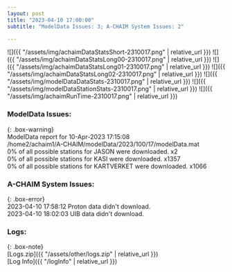 ```yaml
---
layout: post
title: "2023-04-10 17:00:00"
subtitle: "ModelData Issues: 3; A-CHAIM System Issues: 2"

---
```


![]({{ "/assets/img/achaimDataStatsShort-2310017.png" | relative_url }})
![]({{ "/assets/img/achaimDataStatsLong00-2310017.png" | relative_url }})
![]({{ "/assets/img/achaimDataStatsLong01-2310017.png" | relative_url }})
![]({{ "/assets/img/achaimDataStatsLong02-2310017.png" | relative_url }})
![]({{ "/assets/img/modelDataDataStats-2310017.png" | relative_url }})
![]({{ "/assets/img/modelDataStationStats-2310017.png" | relative_url }})
![]({{ "/assets/img/achaimRunTime-2310017.png" | relative_url }})


### ModelData Issues:  
  
{: .box-warning}  
 ModelData report for 10-Apr-2023 17:15:08   
 /home2/achaim1/A-CHAIM/modelData/2023/100/17/modelData.mat   
 0% of all possible stations for JASON were downloaded. x2   
 0% of all possible stations for KASI were downloaded. x1357   
 0% of all possible stations for KARTVERKET were downloaded. x1066   
  
### A-CHAIM System Issues:  
  
{: .box-error}  
2023-04-10 17:58:12 Proton data didn't download.  
2023-04-10 18:02:03 UIB data didn't download.  

### Logs:  
  
{: .box-note}  
[Logs.zip]({{ "/assets/other/logs.zip" | relative_url }})  
[Log Info]({{ "/logInfo" | relative_url }})  
